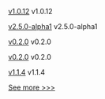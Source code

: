 
[v1.0.12](https://github.com/hyperledger/indy-shared-gha/releases/tag/v1.0.12) v1.0.12

[v2.5.0-alpha1](https://github.com/hyperledger/fabric/releases/tag/v2.5.0-alpha1) v2.5.0-alpha1

[v0.2.0](https://github.com/hyperledger-labs/fabric-token-sdk/releases/tag/v0.2.0) v0.2.0

[v0.2.0](https://github.com/hyperledger-labs/fabric-smart-client/releases/tag/v0.2.0) v0.2.0

[v1.1.4](https://github.com/hyperledger/firefly-signer/releases/tag/v1.1.4) v1.1.4


[See more >>>](https://start-here.hyperledger.org/releases)
